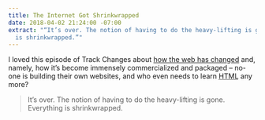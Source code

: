 ```yaml
---
title: The Internet Got Shrinkwrapped
date: 2018-04-02 21:24:00 -07:00
extract: "“It’s over. The notion of having to do the heavy-lifting is gone. Everything
  is shrinkwrapped.”"
---
```


I loved this episode of Track Changes about [how the web has changed](https://soundcloud.com/postlighttrackchanges/the-internet-got-shrinkwrapped) and, namely, how it’s become immensely commercialized and packaged – no-one is building their own websites, and who even needs to learn <abbr title='Hypertext markup language'>HTML</abbr> any more?

> It’s over. The notion of having to do the heavy-lifting is gone. Everything is shrinkwrapped.
